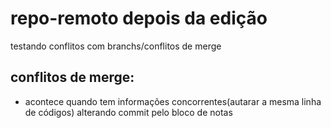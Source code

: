 # repo-remoto depois da edição
testando conflitos com branchs/conflitos de merge 
## conflitos de merge:
- acontece quando tem informações concorrentes(autarar a mesma linha de códigos)
alterando commit pelo bloco de notas
